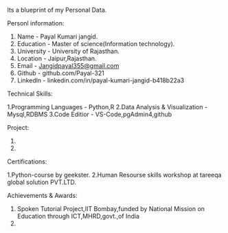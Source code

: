 Its a blueprint of my Personal Data.

Personl information:

1. Name - Payal Kumari jangid.
2. Education - Master of science(Information technology).
3. University - University of Rajasthan.
4. Location - Jaipur,Rajasthan.
5. Email - Jangidpayal355@gmail.com
6. Github - github.com/Payal-321
7. Linkedln - linkedin.com/in/payal-kumari-jangid-b418b22a3

Technical Skills:

1.Programming Languages - Python,R
2.Data Analysis & Visualization - Mysql,RDBMS
3.Code Editior - VS-Code,pgAdmin4,github

Project:

1.
2.


Certifications:

1.Python-course by geekster.
2.Human Resourse skills workshop at tareeqa global solution PVT.LTD.

Achievements & Awards:

1. Spoken Tutorial Project,IIT Bombay,funded by National Mission on Education
 through ICT,MHRD,govt.,of India
2.
